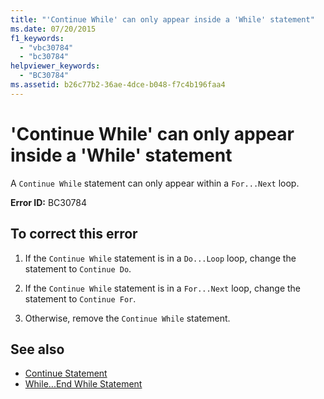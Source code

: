 ```yaml
---
title: "'Continue While' can only appear inside a 'While' statement"
ms.date: 07/20/2015
f1_keywords: 
  - "vbc30784"
  - "bc30784"
helpviewer_keywords: 
  - "BC30784"
ms.assetid: b26c77b2-36ae-4dce-b048-f7c4b196faa4
---
```

# 'Continue While' can only appear inside a 'While' statement
A `Continue While` statement can only appear within a `For...Next` loop.  
  
 **Error ID:** BC30784  
  
## To correct this error  
  
1. If the `Continue While` statement is in a `Do...Loop` loop, change the statement to `Continue Do`.  
  
2. If the `Continue While` statement is in a `For...Next` loop, change the statement to `Continue For`.  
  
3. Otherwise, remove the `Continue While` statement.  
  
## See also

- [Continue Statement](../language-reference/statements/continue-statement.md)
- [While...End While Statement](../language-reference/statements/while-end-while-statement.md)
